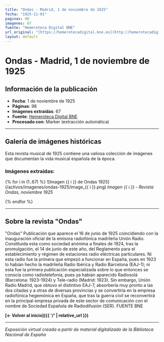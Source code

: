 ```yaml
---
title: "Ondas - Madrid, 1 de noviembre de 1925"
fecha: "1925-11-01"
paginas: 98
imagenes: 67
fuente: "Hemeroteca Digital BNE"
url_original: "[https://hemerotecadigital.bne.es](http://hemerotecadigital.bne.es/hd/es/results?id=4b95a63c-9cd8-4b84-a4c2-d274989657f6)"
layout: default
---
```


# Ondas - Madrid, 1 de noviembre de 1925

## Información de la publicación
- **Fecha**: 1 de noviembre de 1925
- **Páginas**: 98
- **Imágenes extraídas**: 67
- **Fuente**: [Hemeroteca Digital BNE](http://hemerotecadigital.bne.es/hd/es/results?id=4b95a63c-9cd8-4b84-a4c2-d274989657f6)
- **Procesado con**: Marker (extracción automática)

---

## Galería de imágenes históricas

Esta revista musical de 1925 contiene una valiosa colección de imágenes que documentan la vida musical española de la época.

### Imágenes extraídas:

{% for i in (1..67) %}
![Imagen {{ i }} de Ondas 1925](/activos/imagenes/ondas-1925/image_{{ i }}.png)
*Imagen {{ i }} - Revista Ondas, noviembre 1925*

{% endfor %}

---

## Sobre la revista "Ondas"

"Ondas" Publicación que aparece el 16 de junio de 1925 coincidiendo con la inauguración oficial de la emisora radiofónica madrileña Unión Radio. Constituida esta como sociedad anónima a finales de 1924, tras la promulgación, el 14 de junio de este año, del Reglamento para el establecimiento y régimen de estaciones radio eléctricas particulares. Ni esta radio fue la primera que empezó a funcionar en España, pues en 1923 lo habían hecho la madrileña Radio Ibérica y Radio Barcelona (EAJ-1); ni esta fue la primera publicación especializada sobre lo que entonces se conocía como radiotelefonía, pues ya habían aparecido Radiosolá (Barcelona: 1923-1924) y Tele-radio (Madrid: 1923). Sin embargo, Unión Radio Madrid, que obtuvo el distintivo EAJ-7, absorbería muy pronto a las dos citadas y a otras de diversas provincias y se convertiría en la empresa radiofónica hegemónica en España, que tras la guerra civil se reconvertirá en la principal empresa privada de este sector de comunicación con el nombre de Sociedad Española de Radiodifusión (SER). FUENTE BNE

**[← Volver al inicio]({{ '/' | relative_url }})**

---

*Exposición virtual creada a partir de material digitalizado de la Biblioteca Nacional de España*
